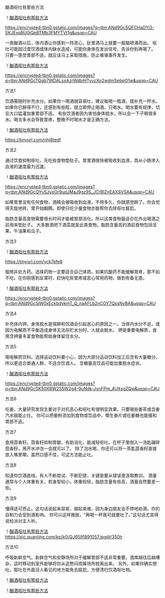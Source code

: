 酗酒呕吐有那些方法
 
 ！[酗酒呕吐有那些方法](https://github.com/ywangnccu/ywang/blob/main/images/Drunk.jpg)
 
 https://encrypted-tbn0.gstatic.com/images?q=tbn:ANd9GcSQFCHaDYi3-SKJExqBU0iQpBTMb3FMYTVt1g&usqp=CAU

 一夜酗酒以后，体内酒让你感到一阵恶心，肚里酒马上就要一股脑喷涌而出。
 呕吐可能因过度饮酒或体内缺水造成，可能你身体在发出信号，告诉你别再喝了。
 只要一感觉胃部不适，就应该马上采取措施，防止难堪事件发生。

 ！[酗酒呕吐有那些方法](https://github.com/ywangnccu/ywang/blob/main/images/Drunk.png)

 https://encrypted-tbn0.gstatic.com/images?q=tbn:ANd9GcTQgb7WDALsxAzrWdbiHTyucXo2wdmSebpO1w&usqp=CAU

方法1

饮酒需随时补充水分。如果你一喝酒就容易吐，建议每喝一瓶酒，就补充一杯水。
如果你已醉得不行，还感到有些眩，就立即停止喝酒，只喝水。喝水要有规律，切忌大口猛灌加重胃部不适。
有些饮酒者因为害怕身体脱水，所以会一下子喝很多水。喝太多水会导致胃疼，整晚不时喝水才是正确方法。

 ！[酗酒呕吐有那些方法](https://github.com/ywangnccu/ywang/blob/main/images/Drunkvomiting.jpg)

 https://tinyurl.com/nhj8tedf

方法2

通过饮食抑制呕吐。先吃些食物垫肚子。胃里酒很快被吸收到血液，其从小肠渗入血液的速度最为迅速。

 ！[酗酒呕吐有那些方法](https://github.com/ywangnccu/ywang/blob/main/images/Drunk1.jpg)

 https://encrypted-tbn0.gstatic.com/images?q=tbn:ANd9GcQYvSJyoOr9udJMaJ9gz9S_JCrBlZnEAXSVSA&usqp=CAU

如果胃里没有任何食物，酒精会被吸收到血液，不用多久，你就感觉醉了。你会觉得天旋地转，胃开始翻腾。即使只吃少量食物亦能帮你去除呕吐尴尬。

脂肪含量高食物需要很长时间才能被胃部消化，所以这类食物最适合在外出喝酒之前用来垫肚子。
大多数酒吧下酒菜就是此类食物。脂肪含量高的酒前食物包括坚果、牛油果和瓜子。

方法3

  ！[酗酒呕吐有那些方法](https://github.com/ywangnccu/ywang/blob/main/images/Drunk3.jpg)

  https://tinyurl.com/yck7efe8

服用非处方药。选择药物一定要适合自己体质。如果抗酸药不能缓解胃疼，那不如不吃。在你刚感到反胃时，赶快吃些胃疼或恶心常用药物，做到有备无患。

   ！[酗酒呕吐有那些方法](https://github.com/ywangnccu/ywang/blob/main/images/Drunk5.jpg)

   https://encrypted-tbn0.gstatic.com/images?q=tbn:ANd9GcSiW0xEckbdykmT_Q_naAFLb2nCOY7QssNvBA&usqp=CAU

方法4

补充体内钾。身体脱水是宿醉和饮酒会引起恶心的原因之一。当体内水分不足，或因为电解质不平衡造成身体无法存贮水分时，人就会脱水。
钾是重要电解质，食用含钾量丰富食物能帮助身体留住水分。

方法5

喝电解质饮料。选择运动饮料要小心，因为大部分运动饮料加工后含有大量糖分，所以更适合普通人群，不适合饮酒人。
含糖量高饮品可能加重脱水症状。

 ！[酗酒呕吐有那些方法](https://github.com/ywangnccu/ywang/blob/main/images/Drunk6.jpg)

 https://encrypted-tbn0.gstatic.com/images?q=tbn:ANd9GcSK50XBW2S5W2g4-9uNdk-JynFPm_4UXsgZQw&usqp=CAU

方法6

吃姜。大量研究发现生姜对于对抗恶心和呕吐有很明显效果。只要喝些姜茶或含姜汽水就能止吐。
你可以把姜粉添加到食物或饮品中，嚼生姜片或吃姜糖也能缓和胃部不适。

方法7

食用茴香籽。茴香籽抑制胃酸，有助消化，能减轻呕吐。在杯子里倒入一汤匙碾碎茴香籽，用开水冲泡一会就可以了。
除了泡水喝，你还可以将一茶匙茴香籽直接放入嘴里嚼。虽然口感不佳，可这方法能止吐。

方法8

知道你饮酒底线。有人不断尝试、不断犯错，关键是要从错误里汲取教训。
酒量通常与个人体重有关。若身型较小，体重较轻，脂肪含量有些高，酒量自然要差一些。

方法9

懂得适可而止。这句话说起来容易，做起来难，因为身边朋友会不停地劝酒，你的自制力会受到酒影响。
你可以这样推脱，“再喝一杯我可就要吐了。”这句话尤其得说给派对主人听。

  ！[酗酒呕吐有那些方法](https://github.com/ywangnccu/ywang/blob/main/images/Drunk9.jpg)
  https://pic.quanjing.com/kp/k0/QJ6591891057.jpg@!350h

方法10

呼吸新鲜空气。新鲜空气和安静场所对于缓解胃部不适非常重要。酒席越往后越嘈杂，这时移动到室外能够将你从这憋闷烦躁场所脱离出来。
另外，如果你确实想吐，那吐在外面没人看见的地方能免去尴尬，方便清扫饮酒呕吐物。

 ！[酗酒呕吐有那些方法](https://github.com/ywangnccu/ywang/blob/main/images/Drunkvomiting1.jpg)

 ！[酗酒呕吐有那些方法](https://github.com/ywangnccu/ywang/blob/main/images/Drunkvomiting1.jpg)
